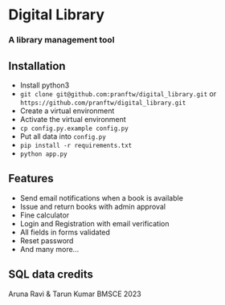 # Digital Library
### A library management tool

## Installation
- Install python3
- `git clone git@github.com:pranftw/digital_library.git` or `https://github.com/pranftw/digital_library.git`
- Create a virtual environment
- Activate the virtual environment
- `cp config.py.example config.py`
- Put all data into `config.py`
- `pip install -r requirements.txt`
- `python app.py`

## Features
- Send email notifications when a book is available
- Issue and return books with admin approval
- Fine calculator
- Login and Registration with email verification
- All fields in forms validated
- Reset password
- And many more...

## SQL data credits
Aruna Ravi & Tarun Kumar BMSCE 2023
